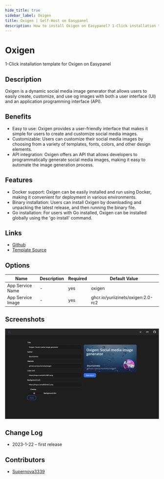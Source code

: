 ```yaml
---
hide_title: true
sidebar_label: Oxigen
title: Oxigen | Self-Host on Easypanel
description: How to install Oxigen on Easypanel? 1-Click installation template for Oxigen on Easypanel
---
```


<!-- generated -->

# Oxigen

1-Click installation template for Oxigen on Easypanel

## Description

Oxigen is a dynamic social media image generator that allows users to easily create, customize, and use og images with both a user interface (UI) and an application programming interface (API).

## Benefits

- Easy to use: Oxigen provides a user-friendly interface that makes it simple for users to create and customize social media images.
- Customizable: Users can customize their social media images by choosing from a variety of templates, fonts, colors, and other design elements.
- API integration: Oxigen offers an API that allows developers to programmatically generate social media images, making it easy to automate the image generation process.

## Features

- Docker support: Oxigen can be easily installed and run using Docker, making it convenient for deployment in various environments.
- Binary installation: Users can install Oxigen by downloading and unpacking the latest release, and then running the binary file.
- Go installation: For users with Go installed, Oxigen can be installed globally using the 'go install' command.

## Links

- [Github](https://github.com/yuriizinets/oxigen)
- [Template Source](https://github.com/easypanel-io/templates/tree/main/templates/oxigen)

## Options

Name | Description | Required | Default Value
-|-|-|-
App Service Name | - | yes | oxigen
App Service Image | - | yes | ghcr.io/yuriizinets/oxigen:2.0-rc2

## Screenshots

![Oxigen Screenshot](./assets/screenshot.png)

## Change Log

- 2023-1-22 – first release

## Contributors

- [Supernova3339](https://github.com/Supernova3339)
